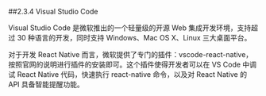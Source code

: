 ##2.3.4 Visual Studio Code

Visual Studio Code 是微软推出的一个轻量级的开源 Web 集成开发环境，支持超过 30 种语言的开发，同时支持 Windows、Mac OS X、Linux 三大桌面平台。

对于开发 React Native 而言，微软提供了专门的插件：vscode-react-native，按照官网的说明进行插件的安装即可。这个插件使得开发者可以在 VS Code 中调试 React Native 代码，快速执行 react-native 命令，以及对 React Native 的 API 具备智能提醒功能。

